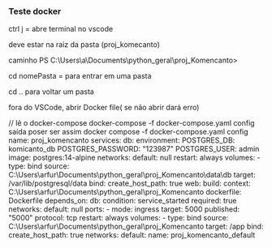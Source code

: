 ### Teste docker

ctrl j = abre terminal no vscode

deve estar na raiz da pasta (proj_komecanto)

caminho PS C:\Users\a\Documents\python_geral\proj_Komencanto>

cd nomePasta = para entrar em uma pasta

cd .. para voltar um pasta

fora do VSCode, abrir Docker file( se não abrir dará erro)

// lê o docker-compose
docker-compose -f docker-compose.yaml config 
saída poser ser assim
docker compose -f docker-compose.yaml config
name: proj_komencanto
services:
  db:
    environment:
      POSTGRES_DB: komicanto_db
      POSTGRES_PASSWORD: "123987"
      POSTGRES_USER: admin
    image: postgres:14-alpine
    networks:
      default: null
    restart: always
    volumes:
      - type: bind
        source: C:\Users\arfur\Documents\python_geral\proj_Komencanto\data\db
        target: /var/lib/postgresql/data
        bind:
          create_host_path: true
  web:
    build:
      context: C:\Users\arfur\Documents\python_geral\proj_Komencanto
      dockerfile: Dockerfile
    depends_on:
      db:
        condition: service_started
        required: true
    networks:
      default: null
    ports:
      - mode: ingress
        target: 5000
        published: "5000"
        protocol: tcp
    restart: always
    volumes:
      - type: bind
        source: C:\Users\arfur\Documents\python_geral\proj_Komencanto
        target: /app
        bind:
          create_host_path: true
networks:
  default:
    name: proj_komencanto_default